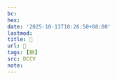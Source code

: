 ```yaml
---
bc:
hex:
date: '2025-10-13T10:26:50+08:00'
lastmod:
title: 􃲩
url: 􃲩
tags: [餉]
src: DCCV
note:
---
```

